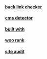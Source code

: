 #### [back link checker](https://ahrefs.com/backlink-checker)
#### [cms detector](https://whatcms.org/?s=)
#### [built with](https://builtwith.com/www.penshoppe.com)
#### [woo rank](https://www.woorank.com/en/www/circuit.rocks)
#### [site audit](https://app.neilpatel.com/en/seo_analyzer/site_audit?domain=circuit.rocks&submit=Analyze+Website)